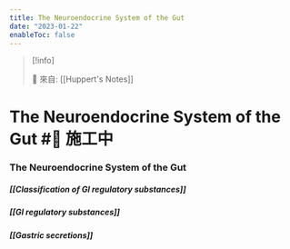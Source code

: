 ```yaml
---
title: The Neuroendocrine System of the Gut
date: "2023-01-22"
enableToc: false
---
```


> [!info]
>
> 🌱 來自: [[Huppert's Notes]]

# The Neuroendocrine System of the Gut #🚧 施工中

### The Neuroendocrine System of the Gut

##### [[Classification of GI regulatory substances]]

##### [[GI regulatory substances]]

##### [[Gastric secretions]]


